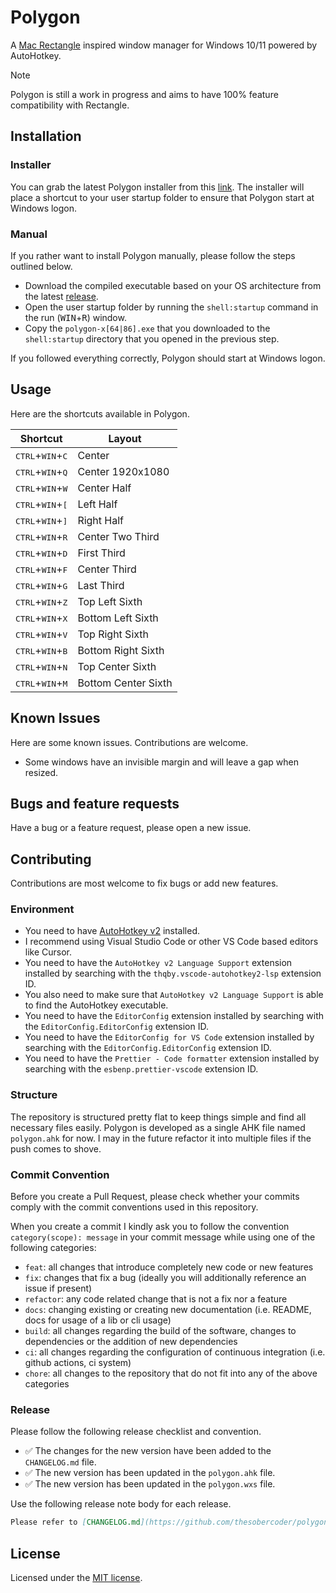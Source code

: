 # Polygon

A [Mac Rectangle](https://github.com/rxhanson/Rectangle) inspired window manager for Windows 10/11 powered by AutoHotkey.

> [!NOTE]
> Polygon is still a work in progress and aims to have 100% feature compatibility with Rectangle.

## Installation

### Installer

You can grab the latest Polygon installer from this [link](https://github.com/thesobercoder/polygon/releases/latest/download/polygon.msi). The installer will place a shortcut to your user startup folder to ensure that Polygon start at Windows logon.

### Manual

If you rather want to install Polygon manually, please follow the steps outlined below.

- Download the compiled executable based on your OS architecture from the latest [release](https://github.com/thesobercoder/polygon/releases/latest).
- Open the user startup folder by running the `shell:startup` command in the run (<kbd>WIN</kbd>+<kbd>R</kbd>) window.
- Copy the `polygon-x[64|86].exe` that you downloaded to the `shell:startup` directory that you opened in the previous step.

If you followed everything correctly, Polygon should start at Windows logon.

## Usage

Here are the shortcuts available in Polygon.

| Shortcut                                    | Layout              |
| ------------------------------------------- | ------------------- |
| <kbd>CTRL</kbd>+<kbd>WIN</kbd>+<kbd>C</kbd> | Center              |
| <kbd>CTRL</kbd>+<kbd>WIN</kbd>+<kbd>Q</kbd> | Center 1920x1080    |
| <kbd>CTRL</kbd>+<kbd>WIN</kbd>+<kbd>W</kbd> | Center Half         |
| <kbd>CTRL</kbd>+<kbd>WIN</kbd>+<kbd>[</kbd> | Left Half           |
| <kbd>CTRL</kbd>+<kbd>WIN</kbd>+<kbd>]</kbd> | Right Half          |
| <kbd>CTRL</kbd>+<kbd>WIN</kbd>+<kbd>R</kbd> | Center Two Third    |
| <kbd>CTRL</kbd>+<kbd>WIN</kbd>+<kbd>D</kbd> | First Third         |
| <kbd>CTRL</kbd>+<kbd>WIN</kbd>+<kbd>F</kbd> | Center Third        |
| <kbd>CTRL</kbd>+<kbd>WIN</kbd>+<kbd>G</kbd> | Last Third          |
| <kbd>CTRL</kbd>+<kbd>WIN</kbd>+<kbd>Z</kbd> | Top Left Sixth      |
| <kbd>CTRL</kbd>+<kbd>WIN</kbd>+<kbd>X</kbd> | Bottom Left Sixth   |
| <kbd>CTRL</kbd>+<kbd>WIN</kbd>+<kbd>V</kbd> | Top Right Sixth     |
| <kbd>CTRL</kbd>+<kbd>WIN</kbd>+<kbd>B</kbd> | Bottom Right Sixth  |
| <kbd>CTRL</kbd>+<kbd>WIN</kbd>+<kbd>N</kbd> | Top Center Sixth    |
| <kbd>CTRL</kbd>+<kbd>WIN</kbd>+<kbd>M</kbd> | Bottom Center Sixth |

## Known Issues

Here are some known issues. Contributions are welcome.

- Some windows have an invisible margin and will leave a gap when resized.

## Bugs and feature requests

Have a bug or a feature request, please open a new issue.

## Contributing

Contributions are most welcome to fix bugs or add new features.

### Environment

- You need to have [AutoHotkey v2](https://github.com/AutoHotkey/AutoHotkey) installed.
- I recommend using Visual Studio Code or other VS Code based editors like Cursor.
- You need to have the `AutoHotkey v2 Language Support` extension installed by searching with the `thqby.vscode-autohotkey2-lsp` extension ID.
- You also need to make sure that `AutoHotkey v2 Language Support` is able to find the AutoHotkey executable.
- You need to have the `EditorConfig` extension installed by searching with the `EditorConfig.EditorConfig` extension ID.
- You need to have the `EditorConfig for VS Code` extension installed by searching with the `EditorConfig.EditorConfig` extension ID.
- You need to have the `Prettier - Code formatter` extension installed by searching with the `esbenp.prettier-vscode` extension ID.

### Structure

The repository is structured pretty flat to keep things simple and find all necessary files easily. Polygon is developed as a single AHK file named `polygon.ahk` for now. I may in the future refactor it into multiple files if the push comes to shove.

### Commit Convention

Before you create a Pull Request, please check whether your commits comply with the commit conventions used in this repository.

When you create a commit I kindly ask you to follow the convention `category(scope): message` in your commit message while using one of the following categories:

- `feat`: all changes that introduce completely new code or new features
- `fix`: changes that fix a bug (ideally you will additionally reference an issue if present)
- `refactor`: any code related change that is not a fix nor a feature
- `docs`: changing existing or creating new documentation (i.e. README, docs for usage of a lib or cli usage)
- `build`: all changes regarding the build of the software, changes to dependencies or the addition of new dependencies
- `ci`: all changes regarding the configuration of continuous integration (i.e. github actions, ci system)
- `chore`: all changes to the repository that do not fit into any of the above categories

### Release

Please follow the following release checklist and convention.

- :white_check_mark: The changes for the new version have been added to the `CHANGELOG.md` file.
- :white_check_mark: The new version has been updated in the `polygon.ahk` file.
- :white_check_mark: The new version has been updated in the `polygon.wxs` file.

Use the following release note body for each release.

```md
Please refer to [CHANGELOG.md](https://github.com/thesobercoder/polygon/blob/main/CHANGELOG.md) for details.
```

## License

Licensed under the [MIT license](https://github.com/thesobercoder/polygon/blob/main/LICENSE).
